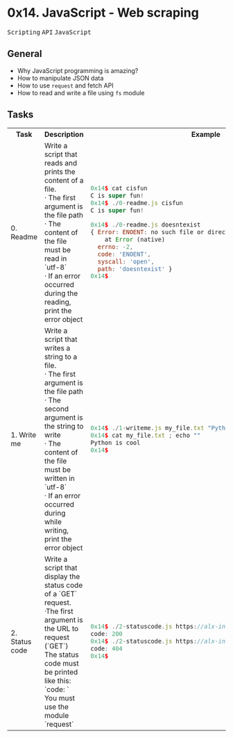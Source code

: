 # 0x14. JavaScript - Web scraping

<kbd>Scripting</kbd> <kbd>API</kbd> <kbd>JavaScript</kbd>

## General

* Why JavaScript programming is amazing?
* How to manipulate JSON data
* How to use `request` and fetch API
* How to read and write a file using `fs` module

## Tasks

<table>
<tr><th>Task</th><th>Description</th><th>Example</th></tr>
<tr>
<td>0. Readme</td>
<td>Write a script that reads and prints the content of a file.
<br>&middot; The first argument is the file path
<br>&middot; The content of the file must be read in `utf-8`
<br>&middot; If an error occurred during the reading, print the error object</td>
<td>

```javascript
0x14$ cat cisfun
C is super fun!
0x14$ ./0-readme.js cisfun
C is super fun!

0x14$ ./0-readme.js doesntexist
{ Error: ENOENT: no such file or directory, open 'doesntexist'
    at Error (native)
  errno: -2,
  code: 'ENOENT',
  syscall: 'open',
  path: 'doesntexist' }
0x14$
```

</td>
</tr>
<tr>
<td>1. Write me</td>
<td>Write a script that writes a string to a file.
<br>&middot; The first argument is the file path
<br>&middot; The second argument is the string to write
<br>&middot; The content of the file must be written in `utf-8`
<br>&middot; If an error occurred during while writing, print the error object</td>
<td>

```javascript
0x14$ ./1-writeme.js my_file.txt "Python is cool"
0x14$ cat my_file.txt ; echo ""
Python is cool
0x14$ 
```

</td>
</tr>
<tr>
<td>2. Status code</td>
<td>Write a script that display the status code of a `GET` request.
<br>&middot;The first argument is the URL to request (`GET`)
<br>The status code must be printed like this: `code: <status code>`
<br>You must use the module `request`</td>
<td>

```javascript
0x14$ ./2-statuscode.js https://alx-intranet.hbtn.io/status
code: 200
0x14$ ./2-statuscode.js https://alx-intranet.hbtn.io/doesnt_exist
code: 404
0x14$
```

</td>
</tr>
</table>
